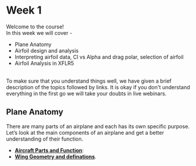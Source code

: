 # Week 1
Welcome to the course! <br />
In this week we will cover - 
* Plane Anatomy
* Airfoil design and analysis
* Interpreting airfoil data, Cl vs Alpha and drag polar, selection of airfoil
* Airfoil Analysis in XFLR5
<br />
To make sure that you understand things well, we have given a brief description of the topics followed by links. It is okay if you don't understand everything in the first go we will take your doubts in live webinars. 

## Plane Anatomy
There are many parts of an airplane and each has its own specific purpose. Let’s look at the main components of an airplane and get a better understanding of their function.
* **[Aircraft Parts and Function](https://www.grc.nasa.gov/www/k-12/airplane/airplane.html)**:    
* **[Wing Geometry and definations](https://www.grc.nasa.gov/www/k-12/airplane/geom.html)**. 

